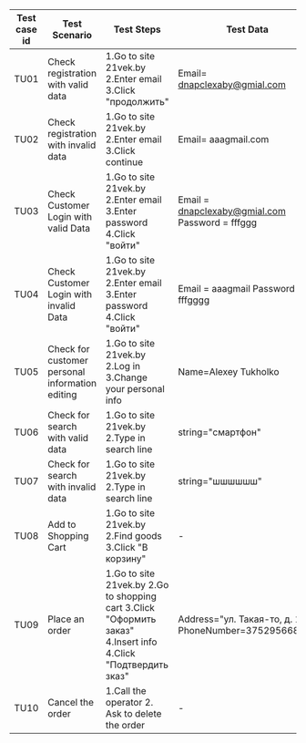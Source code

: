 | Test case id | Test Scenario | Test Steps | Test Data | Expected results | Actual result | Pass/Fail |
| ------ | ------ | ------ | ------ | ------ | ------ | ------ |
| TU01 | Check registration with valid data | 1.Go to site 21vek.by 2.Enter email 3.Click "продолжить" | Email= dnapclexaby@gmial.com | Password recieved | As expected | Pass | 
| TU02 | Check registration with invalid data | 1.Go to site 21vek.by 2.Enter email 3.Click continue | Email= aaagmail.com | Error: "неправильный формат" | As expected | Pass |
| TU03 | Check Customer Login with valid Data |  1.Go to site 21vek.by 2.Enter email 3.Enter password 4.Click "войти" | Email = dnapclexaby@gmial.com Password = fffggg | User should Login into an application | As expected | Pass |
| TU04 | Check Customer Login with invalid Data | 1.Go to site 21vek.by 2.Enter email 3.Enter password 4.Click "войти" | Email = aaagmail Password = fffgggg | User should not Login into an application. Error:"Неправильный пароль.". Error:"Нет такого аккаунта." | As expected | Pass |
| TU05 | Check for customer personal information editing | 1.Go to site 21vek.by 2.Log in 3.Change your personal info | Name=Alexey Tukholko | Data changed | As expected | Pass |
| TU06 | Check for search with valid data | 1.Go to site 21vek.by 2.Type in search line | string="смартфон" | Search result is displayed | As expected | Pass |
| TU07 | Check for search with invalid data | 1.Go to site 21vek.by 2.Type in search line | string="шшшшшш" | Message:"Найдено 0 товаров" | As expected | Pass |
| TU08 | Add to Shopping Cart | 1.Go to site 21vek.by 2.Find goods 3.Click "В корзину" | - | Goods added to the shopping cart | As expected | Pass |
| TU09 | Place an order | 1.Go to site 21vek.by 2.Go to shopping cart 3.Click "Оформить заказ" 4.Insert info 4.Click "Подтвердить зказ" | Address="ул. Такая-то, д. 12" PhoneNumber=3752956686** | Order get status "Оформлен, ожидает подтверждения" | As expected | Pass |
| TU10 | Cancel the order | 1.Call the operator 2. Ask to delete the order | - | Order get status "отменен" | As expected | Pass |
